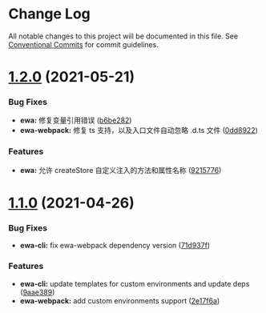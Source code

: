 # Change Log

All notable changes to this project will be documented in this file.
See [Conventional Commits](https://conventionalcommits.org) for commit guidelines.

# [1.2.0](https://github.com/lyfeyaj/ewa/compare/v1.1.0...v1.2.0) (2021-05-21)


### Bug Fixes

* **ewa:** 修复变量引用错误 ([b6be282](https://github.com/lyfeyaj/ewa/commit/b6be2827fe1f12f478dc17db155ed54dd5115a80))
* **ewa-webpack:** 修复 ts 支持，以及入口文件自动忽略 .d.ts 文件 ([0dd8922](https://github.com/lyfeyaj/ewa/commit/0dd89224d53db452e58a190badfce0eff215d6c8))


### Features

* **ewa:** 允许 createStore 自定义注入的方法和属性名称 ([9215776](https://github.com/lyfeyaj/ewa/commit/92157769e07a562006d889726573b201f59a42cc))





# [1.1.0](https://github.com/lyfeyaj/ewa/compare/v1.0.10...v1.1.0) (2021-04-26)


### Bug Fixes

* **ewa-cli:** fix ewa-webpack dependency version ([71d937f](https://github.com/lyfeyaj/ewa/commit/71d937f4f6476971ce48dd21cc48eec41dc9a89b))


### Features

* **ewa-cli:** update templates for custom environments and update deps ([9aae389](https://github.com/lyfeyaj/ewa/commit/9aae389cf68107215d011cebda846f2fc37a02ed))
* **ewa-webpack:** add custom environments support ([2e17f6a](https://github.com/lyfeyaj/ewa/commit/2e17f6a82d01ada675ca076e115faf5ddb56ed8e))
